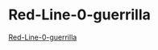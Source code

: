 # Red-Line-0-guerrilla
[Red-Line-0-guerrilla](https://deborahpizzichillo.github.io/Red-Line-0-guerrilla)
